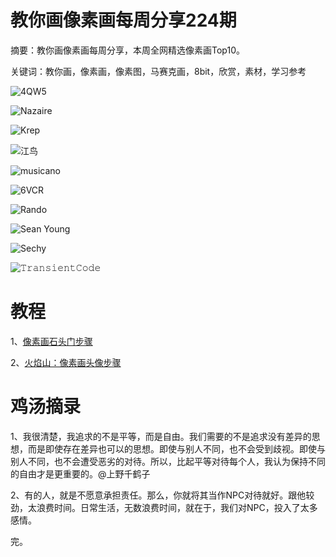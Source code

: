 # 教你画像素画每周分享224期

摘要：教你画像素画每周分享，本周全网精选像素画Top10。

关键词：教你画，像素画，像素图，马赛克画，8bit，欣赏，素材，学习参考

![4QW5](https://files.mdnice.com/user/10493/2437270e-56c6-47b5-8761-2f600007902c.png)

![Nazaire](https://files.mdnice.com/user/10493/26ad40b9-0d0c-4c61-814c-46cffcdc2c75.png)

![Krep](https://files.mdnice.com/user/10493/b5d21c94-ebc4-43d7-b88e-37308ea24445.png)

![江鸟](https://files.mdnice.com/user/10493/a210653e-8241-475e-99c7-f7f342a1efb5.png)

![musicano](https://files.mdnice.com/user/10493/919d6e35-f41b-4399-a759-205814185318.png)

![6VCR](https://files.mdnice.com/user/10493/ddc51825-89d6-4703-b39f-d5755294aeaa.png)

![Rando](https://files.mdnice.com/user/10493/a780375b-e87e-4ce0-9e28-4082f49ec1e3.png)

![Sean Young](https://files.mdnice.com/user/10493/199525fc-1e4e-4500-b085-aeade0afb10e.png)

![Sechy](https://files.mdnice.com/user/10493/b92a82af-326f-418e-8aa2-16dd7ca02537.png)

![𝚃𝚛𝚊𝚗𝚜𝚒𝚎𝚗𝚝𝙲𝚘𝚍𝚎](https://files.mdnice.com/user/10493/7780eb5b-7af1-4f88-94c0-a52f5bc2ea7f.png)



# 教程

1、[像素画石头门步骤](https://mp.weixin.qq.com/s/eMwqgwThtJuiENPalVkfHg)

2、[火焰山：像素画头像步骤](https://mp.weixin.qq.com/s/8iqXB_6Ui8RcC_ra5YDMbw)

# 鸡汤摘录

1、我很清楚，我追求的不是平等，而是自由。我们需要的不是追求没有差异的思想，而是即使存在差异也可以的思想。即使与别人不同，也不会受到歧视。即使与别人不同，也不会遭受恶劣的对待。所以，比起平等对待每个人，我认为保持不同的自由才是更重要的。@上野千鹤子

2、有的人，就是不愿意承担责任。那么，你就将其当作NPC对待就好。跟他较劲，太浪费时间。日常生活，无数浪费时间，就在于，我们对NPC，投入了太多感情。

完。